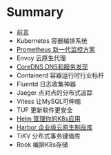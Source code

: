 # Summary

* [前言](README.md)
* Kubernetes 容器编排系统
* [Prometheus 新一代监控方案](02prometheus/README.md)
* Envoy 云原生代理
* [CoreDNS DNS和服务发现](04coredns/README.md) 
* Containerd 容器运行时行业标杆 
* Fluentd 日志收集神器
* Jaeger 点对点的分布式追踪
* Vitess 让MySQL可伸缩 
* TUF 更新软件更安全 
* [Helm 管理你的K8s应用](10helm/README.md)
* [Harbor 企业级云原生制品库](11harbor/README.md)
* TiKV 分布式事务键值库 
* Rook 编排K8s存储 

